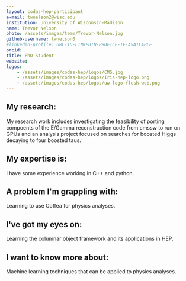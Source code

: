 ```yaml
---
layout: codas-hep-participant
e-mail: twnelson2@wisc.edu
institution: University of Wisconsin-Madison
name: Trevor Nelson
photo: /assets/images/team/Trevor-Nelson.jpg
github-username: twnelson0
#linkedin-profile: URL-TO-LINKEDIN-PROFILE-IF-AVAILABLE
orcid:
title: PhD Student
website:
logos:
    - /assets/images/codas-hep/logos/CMS.jpg
    - /assets/images/codas-hep/logos/Iris-hep-logo.png
    - /assets/images/codas-hep/logos/uw-logo-flush-web.png
---
```


## My research:
My research work includes investigating the feasibility of porting compoents of the E/Gamma reconstruction code from cmssw to run on GPUs and an analysis project focused on searches for boosted Higgs decaying to four boosted taus.

## My expertise is:
I have some experience working in C++ and python.

## A problem I'm grappling with:
Learning to use Coffea for physics analyses.

## I've got my eyes on:
Learning the columnar object framework and its applications in HEP.

## I want to know more about:
Machine learning techniques that can be applied to physics analyses.
